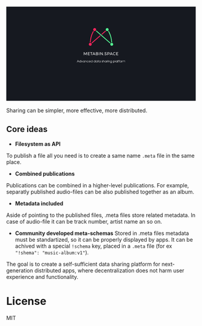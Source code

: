 ![](/_banner.png)

Sharing can be simpler, more effective, more distributed.

## Core ideas

- **Filesystem as API**

To publish a file all you need is to create a same name `.meta` file in the same place.

- **Combined publications**

Publications can be combined in a higher-level publications. For example, separatly published audio-files can be also published together as an album.

- **Metadata included**

Aside of pointing to the published files, .meta files store related metadata. In case of audio-file it can be track number, artist name an so on.

- **Community developed meta-schemas**
Stored in .meta files metadata must be standartized, so it can be properly displayed by apps. It can be achived with a special `!schema` key, placed in a `.meta` file (for ex `"!shema": "music-album:v1"`).

The goal is to create a self-sufficient data sharing platform for next-generation distributed apps, where decentralization does not harm user experience and functionality.

# License
MIT
